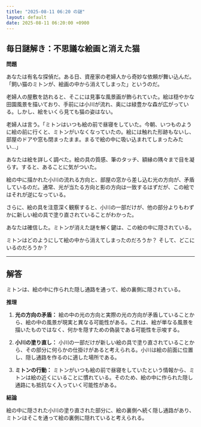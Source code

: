 ```yaml
---
title: "2025-08-11 06:20 の謎"
layout: default
date: 2025-08-11 06:20:00 +0900
---
```

## 毎日謎解き：不思議な絵画と消えた猫

**問題**

あなたは有名な探偵だ。ある日、資産家の老婦人から奇妙な依頼が舞い込んだ。「飼い猫のミトンが、絵画の中から消えてしまった」というのだ。

老婦人の屋敷を訪れると、そこには見事な風景画が飾られていた。絵は穏やかな田園風景を描いており、手前には小川が流れ、奥には緑豊かな森が広がっている。しかし、絵をいくら見ても猫の姿はない。

老婦人は言う。「ミトンはいつも絵の前で昼寝をしていた。今朝、いつものように絵の前に行くと、ミトンがいなくなっていたの。絵には触れた形跡もないし、部屋のドアや窓も閉まったまま。まるで絵の中に吸い込まれてしまったみたい…」

あなたは絵を詳しく調べた。絵の具の質感、筆のタッチ、額縁の隅々まで目を凝らす。すると、あることに気がついた。

絵の中に描かれた小川の流れる方向と、部屋の窓から差し込む光の方向が、矛盾しているのだ。通常、光が当たる方向と影の方向は一致するはずだが、この絵ではそれが逆になっている。

さらに、絵の具を注意深く観察すると、小川の一部だけが、他の部分よりもわずかに新しい絵の具で塗り直されていることがわかった。

あなたは確信した。ミトンが消えた謎を解く鍵は、この絵の中に隠されている。

ミトンはどのようにして絵の中から消えてしまったのだろうか？ そして、どこにいるのだろうか？

---

## 解答

ミトンは、絵の中に作られた隠し通路を通って、絵の裏側に隠されている。

**推理**

1. **光の方向の矛盾：** 絵の中の光の方向と実際の光の方向が矛盾していることから、絵の中の風景が現実と異なる可能性がある。これは、絵が単なる風景を描いたものではなく、何かを隠すための偽装である可能性を示唆する。

2. **小川の塗り直し：** 小川の一部だけが新しい絵の具で塗り直されていることから、その部分に何らかの仕掛けがあると考えられる。小川は絵の前面に位置し、隠し通路を作るのに適した場所である。

3. **ミトンの行動：** ミトンがいつも絵の前で昼寝をしていたという情報から、ミトンは絵の近くにいることに慣れている。そのため、絵の中に作られた隠し通路にも抵抗なく入っていく可能性がある。

**結論**

絵の中に隠された小川の塗り直された部分に、絵の裏側へ続く隠し通路があり、ミトンはそこを通って絵の裏側に隠れていると考えられる。
